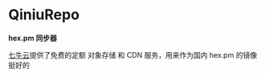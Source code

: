 # QiniuRepo

**hex.pm 同步器**

[七牛云](https://s.qiniu.com/IjyYbe)提供了免费的定额 对象存储 和 CDN 服务，用来作为国内 hex.pm 的镜像挺好的
